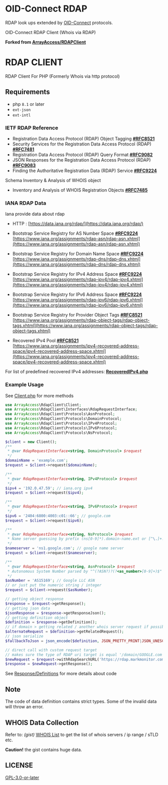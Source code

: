 # OID-Connect RDAP
RDAP look ups extended by [OID-Connect](https://registry.frdl.de/?goto=oid%3A1.3.6.1.4.1.37553.8.1.8.1.33061) protocols.

OID-Connect RDAP Client (Whois via RDAP)

 **Forked from [ArrayAccess/RDAPClient](https://github.com/ArrayAccess/RDAP-Client)**

# RDAP CLIENT

RDAP Client For PHP (Formerly Whois via http protocol)

## Requirements

- php `8.1` or later
- `ext-json`
- `ext-intl`

### IETF RDAP Reference

- Registration Data Access Protocol (RDAP) Object Tagging **[#RFC8521](https://datatracker.ietf.org/doc/html/rfc8521)**
- Security Services for the Registration Data Access Protocol (RDAP) **[#RFC7481](https://datatracker.ietf.org/doc/html/rfc7481)**
- Registration Data Access Protocol (RDAP) Query Format **[#RFC9082](https://datatracker.ietf.org/doc/html/rfc9082)**
- JSON Responses for the Registration Data Access Protocol (RDAP) **[#RFC9083](https://datatracker.ietf.org/doc/html/rfc9083)**
- Finding the Authoritative Registration Data (RDAP) Service **[#RFC9224](https://datatracker.ietf.org/doc/html/rfc9224)**

Schema Inventory & Analysis of WHOIS object

- Inventory and Analysis of WHOIS Registration Objects **[#RFC7485](https://datatracker.ietf.org/doc/html/rfc7485)**

### IANA RDAP Data

Iana provide data about rdap

- HTTP : [https://data.iana.org/rdap/](https://data.iana.org/rdap/)

- Bootstrap Service Registry for AS Number Space **[#RFC9224](https://datatracker.ietf.org/doc/html/rfc9224)** [https://www.iana.org/assignments/rdap-asn/rdap-asn.xhtml](https://www.iana.org/assignments/rdap-asn/rdap-asn.xhtml)
- Bootstrap Service Registry for Domain Name Space **[#RFC9224](https://datatracker.ietf.org/doc/html/rfc9224)** [https://www.iana.org/assignments/rdap-dns/rdap-dns.xhtml](https://www.iana.org/assignments/rdap-dns/rdap-dns.xhtml)
- Bootstrap Service Registry for IPv4 Address Space **[#RFC9224](https://datatracker.ietf.org/doc/html/rfc9224)** [https://www.iana.org/assignments/rdap-ipv4/rdap-ipv4.xhtml](https://www.iana.org/assignments/rdap-ipv4/rdap-ipv4.xhtml)
- Bootstrap Service Registry for IPv6 Address Space **[#RFC9224](https://datatracker.ietf.org/doc/html/rfc9224)** [https://www.iana.org/assignments/rdap-ipv6/rdap-ipv6.xhtml](https://www.iana.org/assignments/rdap-ipv6/rdap-ipv6.xhtml)
- Bootstrap Service Registry for Provider Object Tags **[#RFC8521](https://datatracker.ietf.org/doc/html/rfc8521)** [https://www.iana.org/assignments/rdap-object-tags/rdap-object-tags.xhtml](https://www.iana.org/assignments/rdap-object-tags/rdap-object-tags.xhtml)
- Recovered IPv4 Pool **[#RFC8521](https://datatracker.ietf.org/doc/html/rfc8521)** [https://www.iana.org/assignments/ipv4-recovered-address-space/ipv4-recovered-address-space.xhtml](https://www.iana.org/assignments/ipv4-recovered-address-space/ipv4-recovered-address-space.xhtml)

For list of predefined recovered IPv4 addresses: **[RecoveredIPv4.php](src/Services/RecoveredIPv4.php)**

### Example Usage


See [Client.php](src/Client.php) for more methods


```php
use ArrayAccess\RdapClient\Client;
use ArrayAccess\RdapClient\Interfaces\RdapRequestInterface;
use ArrayAccess\RdapClient\Protocols\AsnProtocol;
use ArrayAccess\RdapClient\Protocols\DomainProtocol;
use ArrayAccess\RdapClient\Protocols\IPv4Protocol;
use ArrayAccess\RdapClient\Protocols\IPv6Protocol;
use ArrayAccess\RdapClient\Protocols\NsProtocol;

$client = new Client();
/**
 * @var RdapRequestInterface<string, DomainProtocol> $request
 */
$domainName = 'example.com';
$request = $client->request($domainName);

/**
 * @var RdapRequestInterface<string, IPv4Protocol> $request
 */
$ipv4 = '192.0.47.59'; // iana.org ipv4
$request = $client->request($ipv4);

/**
 * @var RdapRequestInterface<string, IPv6Protocol> $request
 */
$ipv6 = '2404:6800:4003:c01::66'; // google.com
$request = $client->request($ipv6);

/**
 * @var RdapRequestInterface<string, NsProtocol> $request
 * Name server guessing by prefix (ns[0-9]*).domain-name.ext or [^\.]+.(ns[0-9]*.[^\.]+\.)(?:.+).domain-name.ext
 */
$nameserver = 'ns1.google.com'; // google name server
$request = $client->request($nameserver);

/**
 * @var RdapRequestInterface<string, AsnProtocol> $request
 * Autonomous System Number parsed by "^(?ASN?)?(?<as_number>[0-9]+)$"
 */
$asNumber = 'AS15169'; // Google LLC ASN
// or just put the numeric string / integer
$request = $client->request($asNumber);

```

```php
// getting object response
$response = $request->getResponse();
// getting json data
$jsonResponse = $response->getResponseJson();
// getting definition object
$definition = $response->getDefinition();
// if domain > getting related / another whois server request if possible
$alternateRequest = $definition->getRelatedRequest();
// json serialize
$fallbackToJson = json_encode($definition, JSON_PRETTY_PRINT|JSON_UNESCAPED_SLASHES);
```

```php
// direct call with custom request target
// makes sure the type of RDAP uri target is equal '/domain/GOOGLE.com' as domain-protocol
$newRequest = $request->withRdapSearchURL('https://rdap.markmonitor.com/rdap/domain/GOOGLE.COM');
$response = $newRequest->getResponse();
```


See [Response/Definitions](src/Response/Definitions) for more details about code


## Note

The code of data definition contains strict types.
Some of the invalid data will throw an error.

## WHOIS Data Collection

Refer to: _(gist)_ [WHOIS List](https://gist.github.com/ArrayIterator/1a8df2b5c59f50990661f11c050c7c2a) to get the list of whois servers / ip range / sTLD etc.

**Caution!** the gist contains huge data.

## LICENSE

[GPL-3.0-or-later](LICENSE)
